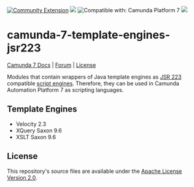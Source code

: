 [![Community Extension](https://img.shields.io/badge/Community%20Extension-An%20open%20source%20community%20maintained%20project-FF4700)](https://github.com/camunda-community-hub/community)
[![](https://img.shields.io/badge/Lifecycle-Incubating-blue)](https://github.com/Camunda-Community-Hub/community/blob/main/extension-lifecycle.md#incubating-) ![Compatible with: Camunda Platform 7](https://img.shields.io/badge/Compatible%20with-Camunda%20Platform%207-26d07c) ![](https://img.shields.io/badge/Maintainer%20Wanted-This%20extension%20is%20in%20search%20of%20a%20Maintainer-ff69b4)

camunda-7-template-engines-jsr223
===============================

<p>
  <a href="https://docs.camunda.org/manual/latest/">Camunda 7 Docs</a> |
  <a href="https://forum.camunda.io/c/camunda-platform-7-topics/39">Forum</a> |
  <a href="LICENSE">License</a>
</p>

Modules that contain wrappers of Java template engines as
[JSR 223](https://www.jcp.org/en/jsr/detail?id=223) compatible
[script engines](http://docs.oracle.com/javase/7/docs/api/javax/script/ScriptEngine.html).
Therefore, they can be used in Camunda Automation Platform 7 as scripting languages.

## Template Engines

* Velocity 2.3
* XQuery Saxon 9.6
* XSLT Saxon 9.6

## License
This repository's source files are available under the [Apache License Version 2.0](./LICENSE).
